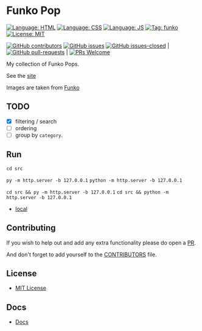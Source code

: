 # Funko Pop

[![Language: HTML](https://img.shields.io/badge/language-html-purple.svg?style=for-the-badge)](https://www.w3.org/html/)
[![Language: CSS](https://img.shields.io/badge/language-css-purple.svg?style=for-the-badge)](https://www.w3.org/Style/CSS/)
[![Language: JS](https://img.shields.io/badge/language-javascript-purple.svg?style=for-the-badge)](https://developer.mozilla.org/en-US/docs/Web/JavaScript)
[![Tag: funko](https://img.shields.io/badge/tag-funko-blue.svg?style=for-the-badge)](https://www.funko.com/)
[![License: MIT](https://img.shields.io/badge/License-MIT-lightgrey.svg?style=for-the-badge)](https://opensource.org/licenses/MIT)

[![GitHub contributors](https://img.shields.io/github/contributors/AlexHedley/funkopop.svg)](https://GitHub.com/AlexHedley/funkopop/graphs/contributors/)
[![GitHub issues](https://img.shields.io/github/issues/AlexHedley/funkopop.svg)](https://GitHub.com/AlexHedley/funkopop/issues/)
[![GitHub issues-closed](https://img.shields.io/github/issues-closed/AlexHedley/funkopop.svg)](https://GitHub.com/AlexHedley/funkopop/issues?q=is%3Aissue+is%3Aclosed) | [![GitHub pull-requests](https://img.shields.io/github/issues-pr/AlexHedley/funkopop.svg)](https://GitHub.com/AlexHedley/funkopop/pull/) | [![PRs Welcome](https://img.shields.io/badge/PRs-welcome-brightgreen.svg?style=flat-square)](http://makeapullrequest.com)

My collection of Funko Pops.

See the [site](https://alexhedley.github.io/funkopop/)

Images are taken from [Funko](https://www.funko.com/)

## TODO

- [x] filtering / search
- [ ] ordering
- [ ] group by `category`.

## Run

`cd src`

`py -m http.server -b 127.0.0.1`
`python -m http.server -b 127.0.0.1`

`cd src && py -m http.server -b 127.0.0.1`
`cd src && python -m http.server -b 127.0.0.1`

- [local](http://localhost:8000/)

## Contributing

If you wish to help out and add any extra functionality please do open a [PR](https://github.com/AlexHedley/funkopop/pulls).

And don't forget to add yourself to the [CONTRIBUTORS](docs/CONTRIBUTORS.md) file.

## License

- [MIT License](LICENSE)

## Docs

- [Docs](README.md)
